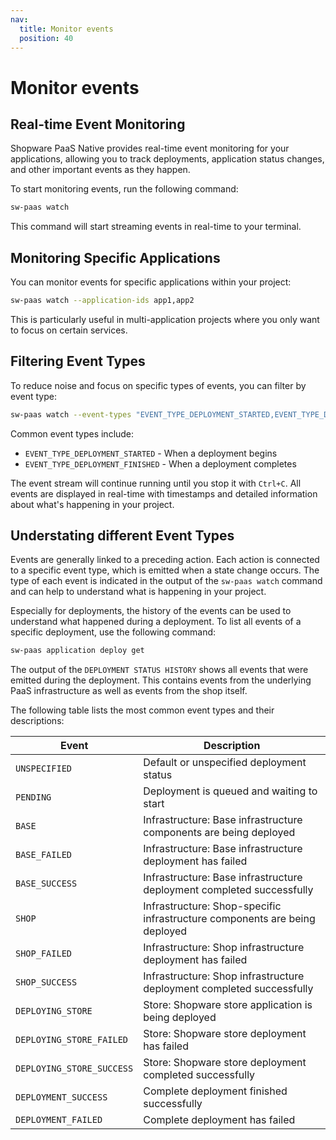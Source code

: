 ```yaml
---
nav:
  title: Monitor events
  position: 40
---
```


# Monitor events

## Real-time Event Monitoring

Shopware PaaS Native provides real-time event monitoring for your applications, allowing you to track deployments, application status changes, and other important events as they happen.

To start monitoring events, run the following command:

```bash
sw-paas watch
```

This command will start streaming events in real-time to your terminal.

## Monitoring Specific Applications

You can monitor events for specific applications within your project:

```bash
sw-paas watch --application-ids app1,app2
```

This is particularly useful in multi-application projects where you only want to focus on certain services.

## Filtering Event Types

To reduce noise and focus on specific types of events, you can filter by event type:

```bash
sw-paas watch --event-types "EVENT_TYPE_DEPLOYMENT_STARTED,EVENT_TYPE_DEPLOYMENT_FINISHED"
```

Common event types include:

- `EVENT_TYPE_DEPLOYMENT_STARTED` - When a deployment begins
- `EVENT_TYPE_DEPLOYMENT_FINISHED` - When a deployment completes

The event stream will continue running until you stop it with `Ctrl+C`. All events are displayed in real-time with timestamps and detailed information about what's happening in your project.

## Understating different Event Types

Events are generally linked to a preceding action.
Each action is connected to a specific event type, which is emitted when a state change occurs.
The type of each event is indicated in the output of the `sw-paas watch` command and can help to understand what is happening in your project.

Especially for deployments, the history of the events can be used to understand what happened during a deployment.
To list all events of a specific deployment, use the following command:

```bash
sw-paas application deploy get 
```

The output of the `DEPLOYMENT STATUS HISTORY` shows all events that were emitted during the deployment.
This contains events from the underlying PaaS infrastructure as well as events from the shop itself.

The following table lists the most common event types and their descriptions:

| Event | Description |
|-------|-------------|
| `UNSPECIFIED` | Default or unspecified deployment status |
| `PENDING` | Deployment is queued and waiting to start |
| `BASE` | Infrastructure: Base infrastructure components are being deployed |
| `BASE_FAILED` | Infrastructure: Base infrastructure deployment has failed |
| `BASE_SUCCESS` | Infrastructure: Base infrastructure deployment completed successfully |
| `SHOP` | Infrastructure: Shop-specific infrastructure components are being deployed |
| `SHOP_FAILED` | Infrastructure: Shop infrastructure deployment has failed |
| `SHOP_SUCCESS` | Infrastructure: Shop infrastructure deployment completed successfully |
| `DEPLOYING_STORE` | Store: Shopware store application is being deployed |
| `DEPLOYING_STORE_FAILED` | Store: Shopware store deployment has failed |
| `DEPLOYING_STORE_SUCCESS` | Store: Shopware store deployment completed successfully |
| `DEPLOYMENT_SUCCESS` | Complete deployment finished successfully |
| `DEPLOYMENT_FAILED` | Complete deployment has failed |






